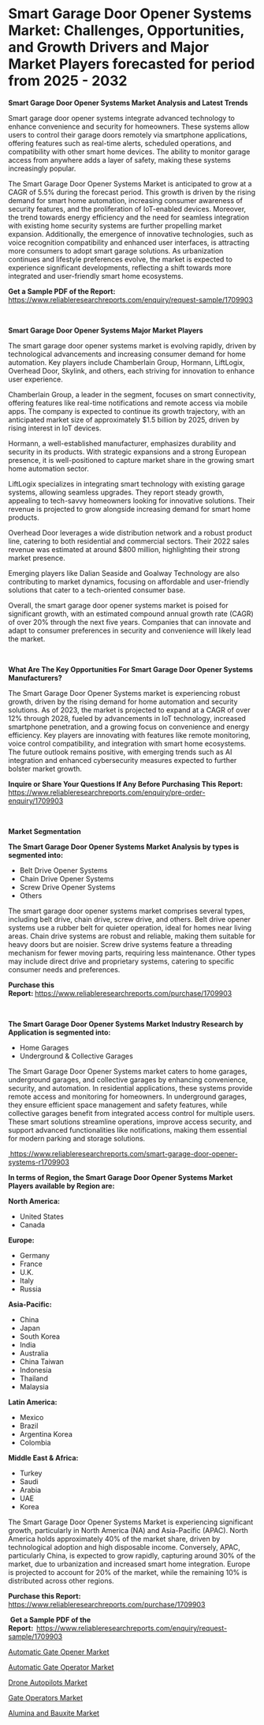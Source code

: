 <p><h1>Smart Garage Door Opener Systems Market: Challenges, Opportunities, and Growth Drivers and Major Market Players forecasted for period from 2025 - 2032</h1></p><p><strong>Smart Garage Door Opener Systems Market Analysis and Latest Trends</strong></p>
<p><p>Smart garage door opener systems integrate advanced technology to enhance convenience and security for homeowners. These systems allow users to control their garage doors remotely via smartphone applications, offering features such as real-time alerts, scheduled operations, and compatibility with other smart home devices. The ability to monitor garage access from anywhere adds a layer of safety, making these systems increasingly popular.</p><p>The Smart Garage Door Opener Systems Market is anticipated to grow at a CAGR of 5.5% during the forecast period. This growth is driven by the rising demand for smart home automation, increasing consumer awareness of security features, and the proliferation of IoT-enabled devices. Moreover, the trend towards energy efficiency and the need for seamless integration with existing home security systems are further propelling market expansion. Additionally, the emergence of innovative technologies, such as voice recognition compatibility and enhanced user interfaces, is attracting more consumers to adopt smart garage solutions. As urbanization continues and lifestyle preferences evolve, the market is expected to experience significant developments, reflecting a shift towards more integrated and user-friendly smart home ecosystems.</p></p>
<p><strong>Get a Sample PDF of the Report:&nbsp;</strong> <a href="https://www.reliableresearchreports.com/enquiry/request-sample/1709903?utm_campaign=24&utm_medium=2&utm_source=Github&utm_content=ia&utm_term=10012025&utm_id=smart-garage-door-opener-systems">https://www.reliableresearchreports.com/enquiry/request-sample/1709903</a></p>
<p>&nbsp;</p>
<p><strong>Smart Garage Door Opener Systems Major Market Players</strong></p>
<p><p>The smart garage door opener systems market is evolving rapidly, driven by technological advancements and increasing consumer demand for home automation. Key players include Chamberlain Group, Hormann, LiftLogix, Overhead Door, Skylink, and others, each striving for innovation to enhance user experience.</p><p>Chamberlain Group, a leader in the segment, focuses on smart connectivity, offering features like real-time notifications and remote access via mobile apps. The company is expected to continue its growth trajectory, with an anticipated market size of approximately $1.5 billion by 2025, driven by rising interest in IoT devices.</p><p>Hormann, a well-established manufacturer, emphasizes durability and security in its products. With strategic expansions and a strong European presence, it is well-positioned to capture market share in the growing smart home automation sector.</p><p>LiftLogix specializes in integrating smart technology with existing garage systems, allowing seamless upgrades. They report steady growth, appealing to tech-savvy homeowners looking for innovative solutions. Their revenue is projected to grow alongside increasing demand for smart home products.</p><p>Overhead Door leverages a wide distribution network and a robust product line, catering to both residential and commercial sectors. Their 2022 sales revenue was estimated at around $800 million, highlighting their strong market presence.</p><p>Emerging players like Dalian Seaside and Goalway Technology are also contributing to market dynamics, focusing on affordable and user-friendly solutions that cater to a tech-oriented consumer base.</p><p>Overall, the smart garage door opener systems market is poised for significant growth, with an estimated compound annual growth rate (CAGR) of over 20% through the next five years. Companies that can innovate and adapt to consumer preferences in security and convenience will likely lead the market.</p></p>
<p>&nbsp;</p>
<p><strong>What Are The Key Opportunities For Smart Garage Door Opener Systems Manufacturers?</strong></p>
<p><p>The Smart Garage Door Opener Systems market is experiencing robust growth, driven by the rising demand for home automation and security solutions. As of 2023, the market is projected to expand at a CAGR of over 12% through 2028, fueled by advancements in IoT technology, increased smartphone penetration, and a growing focus on convenience and energy efficiency. Key players are innovating with features like remote monitoring, voice control compatibility, and integration with smart home ecosystems. The future outlook remains positive, with emerging trends such as AI integration and enhanced cybersecurity measures expected to further bolster market growth.</p></p>
<p><strong>Inquire or Share Your Questions If Any Before Purchasing This Report:</strong> <a href="https://www.reliableresearchreports.com/enquiry/pre-order-enquiry/1709903?utm_campaign=24&utm_medium=2&utm_source=Github&utm_content=ia&utm_term=10012025&utm_id=smart-garage-door-opener-systems">https://www.reliableresearchreports.com/enquiry/pre-order-enquiry/1709903</a></p>
<p>&nbsp;</p>
<p><strong>Market Segmentation</strong></p>
<p><strong>The Smart Garage Door Opener Systems Market Analysis by types is segmented into:</strong></p>
<p><ul><li>Belt Drive Opener Systems</li><li>Chain Drive Opener Systems</li><li>Screw Drive Opener Systems</li><li>Others</li></ul></p>
<p><p>The smart garage door opener systems market comprises several types, including belt drive, chain drive, screw drive, and others. Belt drive opener systems use a rubber belt for quieter operation, ideal for homes near living areas. Chain drive systems are robust and reliable, making them suitable for heavy doors but are noisier. Screw drive systems feature a threading mechanism for fewer moving parts, requiring less maintenance. Other types may include direct drive and proprietary systems, catering to specific consumer needs and preferences.</p></p>
<p><strong>Purchase this Report:&nbsp;</strong><a href="https://www.reliableresearchreports.com/purchase/1709903?utm_campaign=24&utm_medium=2&utm_source=Github&utm_content=ia&utm_term=10012025&utm_id=smart-garage-door-opener-systems">https://www.reliableresearchreports.com/purchase/1709903</a></p>
<p>&nbsp;</p>
<p><strong>The Smart Garage Door Opener Systems Market Industry Research by Application is segmented into:</strong></p>
<p><ul><li>Home Garages</li><li>Underground & Collective Garages</li></ul></p>
<p><p>The Smart Garage Door Opener Systems market caters to home garages, underground garages, and collective garages by enhancing convenience, security, and automation. In residential applications, these systems provide remote access and monitoring for homeowners. In underground garages, they ensure efficient space management and safety features, while collective garages benefit from integrated access control for multiple users. These smart solutions streamline operations, improve access security, and support advanced functionalities like notifications, making them essential for modern parking and storage solutions.</p></p>
<p><a href="https://www.reliableresearchreports.com/smart-garage-door-opener-systems-r1709903?utm_campaign=24&utm_medium=2&utm_source=Github&utm_content=ia&utm_term=10012025&utm_id=smart-garage-door-opener-systems">&nbsp;https://www.reliableresearchreports.com/smart-garage-door-opener-systems-r1709903</a></p>
<p><strong>In terms of Region, the Smart Garage Door Opener Systems Market Players available by Region are:</strong></p>
<p>
    <p> <strong> North America: </strong>
        <ul>
            <li>United States</li>
            <li>Canada</li>
        </ul>
        </p> 
    <p> <strong> Europe: </strong>
        <ul>
            <li>Germany</li>
            <li>France</li>
            <li>U.K.</li>
            <li>Italy</li>
            <li>Russia</li>
        </ul>
        </p> 
    <p> <strong> Asia-Pacific: </strong>
        <ul>
            <li>China</li>
            <li>Japan</li>
            <li>South Korea</li>
            <li>India</li>
            <li>Australia</li>
            <li>China Taiwan</li>
            <li>Indonesia</li>
            <li>Thailand</li>
            <li>Malaysia</li>
        </ul>
        </p> 
    <p> <strong> Latin America: </strong>
        <ul>
            <li>Mexico</li>
            <li>Brazil</li>
            <li>Argentina Korea</li>
            <li>Colombia</li>
        </ul>
        </p> 
    <p> <strong> Middle East & Africa: </strong>
        <ul>
            <li>Turkey</li>
            <li>Saudi</li>
            <li>Arabia</li>
            <li>UAE</li>
            <li>Korea</li>
        </ul>
    </p>
    </p>
<p><p>The Smart Garage Door Opener Systems Market is experiencing significant growth, particularly in North America (NA) and Asia-Pacific (APAC). North America holds approximately 40% of the market share, driven by technological adoption and high disposable income. Conversely, APAC, particularly China, is expected to grow rapidly, capturing around 30% of the market, due to urbanization and increased smart home integration. Europe is projected to account for 20% of the market, while the remaining 10% is distributed across other regions.</p></p>
<p><strong>Purchase this Report: </strong><a href="https://www.reliableresearchreports.com/purchase/1709903?utm_campaign=24&utm_medium=2&utm_source=Github&utm_content=ia&utm_term=10012025&utm_id=smart-garage-door-opener-systems">https://www.reliableresearchreports.com/purchase/1709903</a></p>
<p>&nbsp;<strong>Get a Sample PDF of the Report:&nbsp;&nbsp;</strong><a href="https://www.reliableresearchreports.com/enquiry/request-sample/1709903?utm_campaign=24&utm_medium=2&utm_source=Github&utm_content=ia&utm_term=10012025&utm_id=smart-garage-door-opener-systems">https://www.reliableresearchreports.com/enquiry/request-sample/1709903</a></p>
<p><strong></strong></p>
<p><p><a href="https://github.com/klindsey95/Market-Research-Report-List-1/blob/main/automatic-gate-opener-market.md?utm_campaign=24&utm_medium=2&utm_source=Github&utm_content=ia&utm_term=10012025&utm_id=smart-garage-door-opener-systems">Automatic Gate Opener Market</a></p><p><a href="https://github.com/steidmindy199393/Market-Research-Report-List-1/blob/main/automatic-gate-operator-market.md?utm_campaign=24&utm_medium=2&utm_source=Github&utm_content=ia&utm_term=10012025&utm_id=smart-garage-door-opener-systems">Automatic Gate Operator Market</a></p><p><a href="https://github.com/elizabethdagraca/Market-Research-Report-List-5/blob/main/drone-autopilots-market.md?utm_campaign=24&utm_medium=2&utm_source=Github&utm_content=ia&utm_term=10012025&utm_id=smart-garage-door-opener-systems">Drone Autopilots Market</a></p><p><a href="https://github.com/delindacallegari68/Market-Research-Report-List-1/blob/main/gate-operators-market.md?utm_campaign=24&utm_medium=2&utm_source=Github&utm_content=ia&utm_term=10012025&utm_id=smart-garage-door-opener-systems">Gate Operators Market</a></p><p><a href="https://github.com/santosh758595/Market-Research-Report-List-6/blob/main/alumina-and-bauxite-market.md?utm_campaign=24&utm_medium=2&utm_source=Github&utm_content=ia&utm_term=10012025&utm_id=smart-garage-door-opener-systems">Alumina and Bauxite Market</a></p></p>